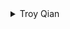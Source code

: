 <details>
<summary>Troy Qian</summary>

- [Unsplash](https://unsplash.com/@troyqian)
- [Instagram](https://instagram.com/ycq_troy)

    <details>
    <summary>Wallpapers</summary>

    <a href="https://unsplash.com/photos/AHC2GEyBQFc">
      <img src="./authors/Troy Qian/chalet-in-the-snow-(4K).jpg" title="Chalet in the snow" width=600/>
    </a>

    </details>
</details>
